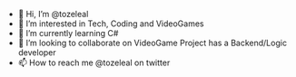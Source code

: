 - 👋 Hi, I’m @tozeleal
- 👀 I’m interested in Tech, Coding and VideoGames
- 🌱 I’m currently learning C#
- 💞️ I’m looking to collaborate on VideoGame Project has a Backend/Logic developer
- 📫 How to reach me @tozeleal on twitter

<!---
tozeleal/tozeleal is a ✨ special ✨ repository because its `README.md` (this file) appears on your GitHub profile.
You can click the Preview link to take a look at your changes.
--->
